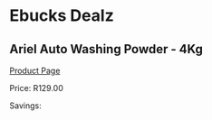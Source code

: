 
# Ebucks Dealz
## Ariel Auto Washing Powder - 4Kg
[Product Page](https://www.ebucks.com/web/shop/productSelected.do?prodId=1224562241&catId=908586136)

Price: R129.00

Savings: 


	